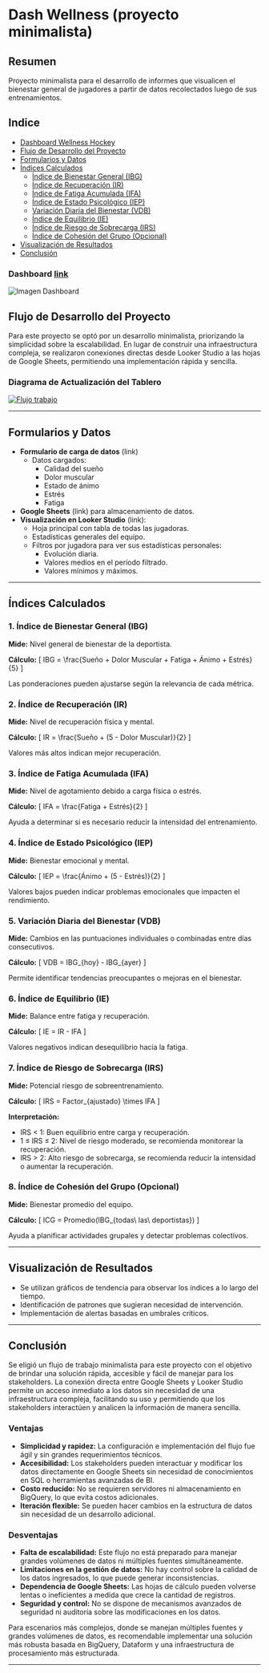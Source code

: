 # Dash Wellness (proyecto minimalista)
## Resumen
Proyecto minimalista para el desarrollo de informes que visualicen el bienestar general de jugadores a partir de datos recolectados luego de sus entrenamientos.


## Indice
- [Dashboard Wellness Hockey](#dashboard-wellness-hockey)
- [Flujo de Desarrollo del Proyecto](#flujo-de-desarrollo-del-proyecto)
- [Formularios y Datos](#formularios-y-datos)
- [Índices Calculados](#índices-calculados)
  - [Índice de Bienestar General (IBG)](#índice-de-bienestar-general-ibg)
  - [Índice de Recuperación (IR)](#índice-de-recuperación-ir)
  - [Índice de Fatiga Acumulada (IFA)](#índice-de-fatiga-acumulada-ifa)
  - [Índice de Estado Psicológico (IEP)](#índice-de-estado-psicológico-iep)
  - [Variación Diaria del Bienestar (VDB)](#variación-diaria-del-bienestar-vdb)
  - [Índice de Equilibrio (IE)](#índice-de-equilibrio-ie)
  - [Índice de Riesgo de Sobrecarga (IRS)](#índice-de-riesgo-de-sobrecarga-irs)
  - [Índice de Cohesión del Grupo (Opcional)](#índice-de-cohesión-del-grupo-opcional)
- [Visualización de Resultados](#visualización-de-resultados)
- [Conclusión](#conclusión)

### Dashboard [link](https://lookerstudio.google.com/reporting/2f67848e-419a-4468-8397-0565a9e1dfbe/page/p_97gmttu9nd)

![Imagen Dashboard](src/dashboard.png)  


## Flujo de Desarrollo del Proyecto

Para este proyecto se optó por un desarrollo minimalista, priorizando la simplicidad sobre la escalabilidad. En lugar de construir una infraestructura compleja, se realizaron conexiones directas desde Looker Studio a las hojas de Google Sheets, permitiendo una implementación rápida y sencilla.
### Diagrama de Actualización del Tablero

[![Flujo trabajo](src/flujo.png)](https://lookerstudio.google.com/reporting/2f67848e-419a-4468-8397-0565a9e1dfbe/page/p_97gmttu9nd)

---

## Formularios y Datos

- **Formulario de carga de datos** (link)
  - Datos cargados:
    - Calidad del sueño
    - Dolor muscular
    - Estado de ánimo
    - Estrés
    - Fatiga
- **Google Sheets** (link) para almacenamiento de datos.
- **Visualización en Looker Studio** (link):
  - Hoja principal con tabla de todas las jugadoras.
  - Estadísticas generales del equipo.
  - Filtros por jugadora para ver sus estadísticas personales:
    - Evolución diaria.
    - Valores medios en el período filtrado.
    - Valores mínimos y máximos.

---

## Índices Calculados

### 1. Índice de Bienestar General (IBG)
**Mide:** Nivel general de bienestar de la deportista.

**Cálculo:**
\[ IBG = \frac{Sueño + Dolor Muscular + Fatiga + Ánimo + Estrés}{5} \]

Las ponderaciones pueden ajustarse según la relevancia de cada métrica.

### 2. Índice de Recuperación (IR)
**Mide:** Nivel de recuperación física y mental.

**Cálculo:**
\[ IR = \frac{Sueño + (5 - Dolor Muscular)}{2} \]

Valores más altos indican mejor recuperación.

### 3. Índice de Fatiga Acumulada (IFA)
**Mide:** Nivel de agotamiento debido a carga física o estrés.

**Cálculo:**
\[ IFA = \frac{Fatiga + Estrés}{2} \]

Ayuda a determinar si es necesario reducir la intensidad del entrenamiento.

### 4. Índice de Estado Psicológico (IEP)
**Mide:** Bienestar emocional y mental.

**Cálculo:**
\[ IEP = \frac{Ánimo + (5 - Estrés)}{2} \]

Valores bajos pueden indicar problemas emocionales que impacten el rendimiento.

### 5. Variación Diaria del Bienestar (VDB)
**Mide:** Cambios en las puntuaciones individuales o combinadas entre días consecutivos.

**Cálculo:**
\[ VDB = IBG_{hoy} - IBG_{ayer} \]

Permite identificar tendencias preocupantes o mejoras en el bienestar.

### 6. Índice de Equilibrio (IE)
**Mide:** Balance entre fatiga y recuperación.

**Cálculo:**
\[ IE = IR - IFA \]

Valores negativos indican desequilibrio hacia la fatiga.

### 7. Índice de Riesgo de Sobrecarga (IRS)
**Mide:** Potencial riesgo de sobreentrenamiento.

**Cálculo:**
\[ IRS = Factor_{ajustado} \times IFA \]

**Interpretación:**
- IRS < 1: Buen equilibrio entre carga y recuperación.
- 1 ≤ IRS ≤ 2: Nivel de riesgo moderado, se recomienda monitorear la recuperación.
- IRS > 2: Alto riesgo de sobrecarga, se recomienda reducir la intensidad o aumentar la recuperación.

### 8. Índice de Cohesión del Grupo (Opcional)
**Mide:** Bienestar promedio del equipo.

**Cálculo:**
\[ ICG = Promedio(IBG_{todas\ las\ deportistas}) \]

Ayuda a planificar actividades grupales y detectar problemas colectivos.

---

## Visualización de Resultados

- Se utilizan gráficos de tendencia para observar los índices a lo largo del tiempo.
- Identificación de patrones que sugieran necesidad de intervención.
- Implementación de alertas basadas en umbrales críticos.

---

## Conclusión

Se eligió un flujo de trabajo minimalista para este proyecto con el objetivo de brindar una solución rápida, accesible y fácil de manejar para los stakeholders. La conexión directa entre Google Sheets y Looker Studio permite un acceso inmediato a los datos sin necesidad de una infraestructura compleja, facilitando su uso y permitiendo que los stakeholders interactúen y analicen la información de manera sencilla.

### Ventajas
- **Simplicidad y rapidez:** La configuración e implementación del flujo fue ágil y sin grandes requerimientos técnicos.
- **Accesibilidad:** Los stakeholders pueden interactuar y modificar los datos directamente en Google Sheets sin necesidad de conocimientos en SQL o herramientas avanzadas de BI.
- **Costo reducido:** No se requieren servidores ni almacenamiento en BigQuery, lo que evita costos adicionales.
- **Iteración flexible:** Se pueden hacer cambios en la estructura de datos sin necesidad de un desarrollo adicional.

### Desventajas
- **Falta de escalabilidad:** Este flujo no está preparado para manejar grandes volúmenes de datos ni múltiples fuentes simultáneamente.
- **Limitaciones en la gestión de datos:** No hay control sobre la calidad de los datos ingresados, lo que puede generar inconsistencias.
- **Dependencia de Google Sheets:** Las hojas de cálculo pueden volverse lentas o ineficientes a medida que crece la cantidad de registros.
- **Seguridad y control:** No se dispone de mecanismos avanzados de seguridad ni auditoría sobre las modificaciones en los datos.

Para escenarios más complejos, donde se manejan múltiples fuentes y grandes volúmenes de datos, es recomendable implementar una solución más robusta basada en BigQuery, Dataform y una infraestructura de procesamiento más estructurada.


---